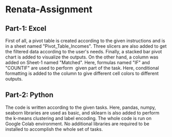 # Renata-Assignment

Part-1: Excel
-------------------------------------------------------
First of all, a pivot table is created according to the given instructions and is in a sheet named "Pivot_Table_Incomes".
Three slicers are also added to get the filtered data according to the user's needs. Finally, a stacked bar pivot chart is added to visualize the
outputs. On the other hand, a column was added on Sheet-1 named "Matched". Here, formulas named "IF" and "COUNTIF" are used to perform  given part of the task. 
Here, conditional formatting is added to the column to give different cell colors to different outputs.

Part-2: Python
-------------------------------------------------------
The code is written according to the given tasks. Here, pandas, numpy, seaborn libraries are used as basic, and sklearn is also added to
perform the k-means clustering and label encoding. The whole code is run on  Google Colab environment. 
No additional libraries are required to be installed to accomplish the whole set of tasks.
